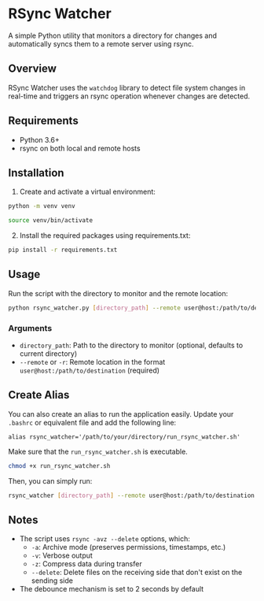 # RSync Watcher

A simple Python utility that monitors a directory for changes and automatically syncs them to a remote server using rsync.

## Overview

RSync Watcher uses the `watchdog` library to detect file system changes in real-time and triggers an rsync operation whenever changes are detected.

## Requirements

- Python 3.6+
- rsync on both local and remote hosts

## Installation

1. Create and activate a virtual environment:

```bash
python -m venv venv

source venv/bin/activate
```

2. Install the required packages using requirements.txt:

```bash
pip install -r requirements.txt
```

## Usage

Run the script with the directory to monitor and the remote location:

```bash
python rsync_watcher.py [directory_path] --remote user@host:/path/to/destination
```

### Arguments

- `directory_path`: Path to the directory to monitor (optional, defaults to current directory)
- `--remote` or `-r`: Remote location in the format `user@host:/path/to/destination` (required)

## Create Alias

You can also create an alias to run the application easily. Update your `.bashrc` or equivalent file and add the following line:

```
alias rsync_watcher='/path/to/your/directory/run_rsync_watcher.sh'
```

Make sure that the `run_rsync_watcher.sh` is executable.

```bash
chmod +x run_rsync_watcher.sh
```

Then, you can simply run:

```bash
rsync_watcher [directory_path] --remote user@host:/path/to/destination
```

## Notes

- The script uses `rsync -avz --delete` options, which:
  - `-a`: Archive mode (preserves permissions, timestamps, etc.)
  - `-v`: Verbose output
  - `-z`: Compress data during transfer
  - `--delete`: Delete files on the receiving side that don't exist on the sending side
- The debounce mechanism is set to 2 seconds by default
